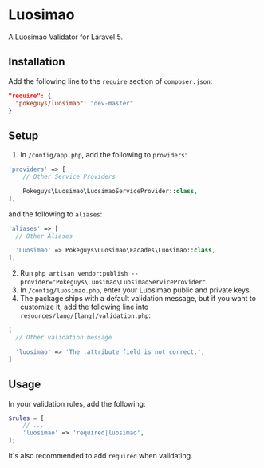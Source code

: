 Luosimao
=========

A Luosimao Validator for Laravel 5.

## Installation

Add the following line to the `require` section of `composer.json`:

```json
"require": {
  "pokeguys/luosimao": "dev-master"
}
```

## Setup

1. In `/config/app.php`, add the following to `providers`:
```php
'providers' => [
    // Other Service Providers

    Pokeguys\Luosimao\LuosimaoServiceProvider::class,
],
```
and the following to `aliases`:
```php
'aliases' => [
  // Other Aliases

  'Luosimao' => Pokeguys\Luosimao\Facades\Luosimao::class,
],
```
2. Run `php artisan vendor:publish --provider="Pokeguys\Luosimao\LuosimaoServiceProvider"`.
3. In `/config/luosimao.php`, enter your Luosimao public and private keys.
4. The package ships with a default validation message, but if you want to customize it, add the following line into `resources/lang/[lang]/validation.php`:
```php
[
  // Other validation message

  'luosimao' => 'The :attribute field is not correct.',
]
```

## Usage
In your validation rules, add the following:

```php
$rules = [
    // ...
    'luosimao' => 'required|luosimao',
];
```

It's also recommended to add `required` when validating.
